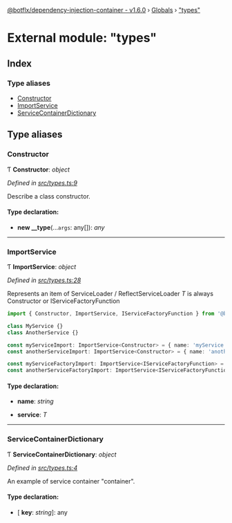 [@botflx/dependency-injection-container - v1.6.0](../README.md) › [Globals](../globals.md) › ["types"](_types_.md)

# External module: "types"

## Index

### Type aliases

* [Constructor](_types_.md#constructor)
* [ImportService](_types_.md#importservice)
* [ServiceContainerDictionary](_types_.md#servicecontainerdictionary)

## Type aliases

###  Constructor

Ƭ **Constructor**: *object*

*Defined in [src/types.ts:9](https://github.com/botflux/dependency-injection-container/blob/9e6a0ea/src/types.ts#L9)*

Describe a class constructor.

#### Type declaration:

* **new __type**(...`args`: any[]): *any*

___

###  ImportService

Ƭ **ImportService**: *object*

*Defined in [src/types.ts:28](https://github.com/botflux/dependency-injection-container/blob/9e6a0ea/src/types.ts#L28)*

Represents an item of ServiceLoader / ReflectServiceLoader
*T* is always Constructor or IServiceFactoryFunction

```typescript
import { Constructor, ImportService, IServiceFactoryFunction } from '@botflx/dependency-injection-container'

class MyService {}
class AnotherService {}

const myServiceImport: ImportService<Constructor> = { name: 'myService', service: MyService }
const anotherServiceImport: ImportService<Constructor> = { name: 'anotherService', service: MyService }

const myServiceFactoryImport: ImportService<IServiceFactoryFunction> = { name: 'myService', service: container => new MyService(container) }
const anotherServiceFactoryImport: ImportService<IServiceFactoryFunction> = { name: 'anotherService', service: container => new MyService(container) }
```

#### Type declaration:

* **name**: *string*

* **service**: *T*

___

###  ServiceContainerDictionary

Ƭ **ServiceContainerDictionary**: *object*

*Defined in [src/types.ts:4](https://github.com/botflux/dependency-injection-container/blob/9e6a0ea/src/types.ts#L4)*

An example of service container "container".

#### Type declaration:

* \[ **key**: *string*\]: any
